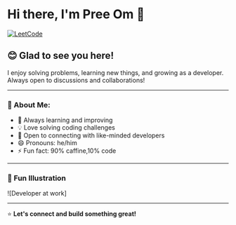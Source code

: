 # Hi there, I'm Pree Om 👋  

[![LeetCode](https://img.shields.io/badge/LeetCode-000000?style=for-the-badge&logo=leetcode&logoColor=yellow)](https://leetcode.com/u/PreeOm/)  

## 😊 Glad to see you here!  
I enjoy solving problems, learning new things, and growing as a developer. Always open to discussions and collaborations!  

---

### 💬 About Me:  
- 🌱 Always learning and improving  
- 💡 Love solving coding challenges  
- 🤝 Open to connecting with like-minded developers
- 😄 Pronouns: he/him
- ⚡ Fun fact: 90% caffine,10% code 

---

### 🎨 Fun Illustration  
![Developer at work]

---

⭐ **Let's connect and build something great!**  





